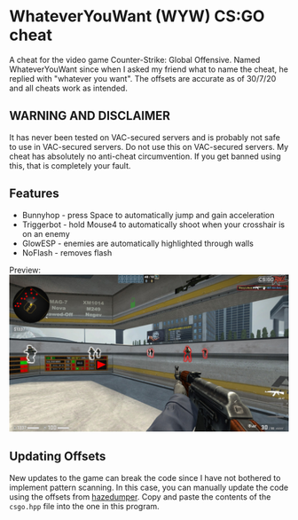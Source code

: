 # WhateverYouWant (WYW) CS:GO cheat

A cheat for the video game Counter-Strike: Global Offensive.
Named WhateverYouWant since when I asked my friend what to name the cheat, he replied with "whatever you want".
The offsets are accurate as of 30/7/20 and all cheats work as intended.

## WARNING AND DISCLAIMER
It has never been tested on VAC-secured servers and is probably not safe to use in VAC-secured servers.
Do not use this on VAC-secured servers. My cheat has absolutely no anti-cheat circumvention.
If you get banned using this, that is completely your fault.

## Features
- Bunnyhop - press Space to automatically jump and gain acceleration
- Triggerbot - hold Mouse4 to automatically shoot when your crosshair is on an enemy
- GlowESP - enemies are automatically highlighted through walls
- NoFlash - removes flash

Preview:
![Game Screenshot](images/screenshot.jpg)

## Updating Offsets

New updates to the game can break the code since I have not bothered to implement pattern scanning.
In this case, you can manually update the code using the offsets from [hazedumper](https://github.com/frk1/hazedumper).
Copy and paste the contents of the ```csgo.hpp``` file into the one in this program.

